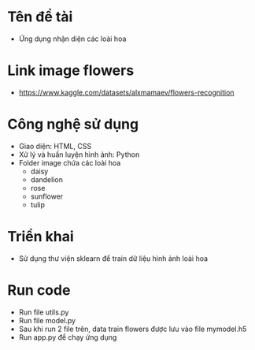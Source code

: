 # Tên đề tài
- Ứng dụng nhận diện các loài hoa

# Link image flowers
- https://www.kaggle.com/datasets/alxmamaev/flowers-recognition

# Công nghệ sử dụng
- Giao diện: HTML, CSS
- Xử lý và huấn luyện hình ảnh: Python
- Folder image chứa các loài hoa
  - daisy
  - dandelion
  - rose
  - sunflower
  - tulip

# Triển khai
- Sử dụng thư viện sklearn để train dữ liệu hình ảnh loài hoa

# Run code
- Run file utils.py
- Run file model.py
- Sau khi run 2 file trên, data train flowers được lưu vào file mymodel.h5
- Run app.py để chạy ứng dụng

